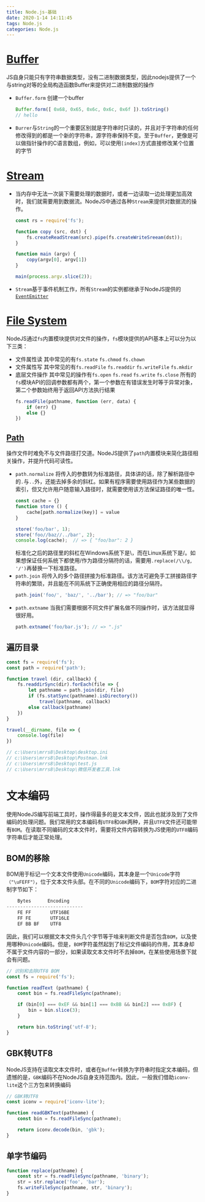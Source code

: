 ```yaml
---
title: Node.js-基础
date: 2020-1-14 14:11:45
tags: Node.js
categories: Node.js
---
```


# [Buffer](http://nodejs.cn/api/buffer.html)
JS自身只能只有字符串数据类型，没有二进制数据类型，因此nodejs提供了一个与string对等的全局构造函数Buffer来提供对二进制数据的操作
- `Buffer.form` 创建一个buffer
    ``` javascript
    Buffer.form([ 0x68, 0x65, 0x6c, 0x6c, 0x6f ]).toString()
    // hello
    ```
- `Burrer`与`String`的一个重要区别就是字符串时只读的，并且对于字符串的任何修改得到的都是一个新的字符串，源字符串保持不变。至于`Buffer`，更像是可以做指针操作的C语言数组，例如，可以使用`[index]`方式直接修改某个位置的字节

# [Stream](http://nodejs.cn/api/stream.html)
- 当内存中无法一次装下需要处理的数据时，或者一边读取一边处理更加高效时，我们就需要用到数据流。NodeJS中通过各种`Stream`来提供对数据流的操作。
  ``` javascript
  const rs = require('fs');

  function copy (src, dst) {
      fs.createReadStream(src).pipe(fs.createWriteSreeam(dst));
  }

  function main (argv) {
      copy(argv[0], argv[1])
  }

  main(process.argv.slice(2));
  ```
- `Stream`基于事件机制工作，所有`Stream`的实例都继承于NodeJS提供的[`EventEmitter`](http://nodejs.cn/api/events.html#events_class_eventemitter)

# [File System](http://nodejs.cn/api/fs.html)
NodeJS通过`fs`内置模块提供对文件的操作，`fs`模块提供的API基本上可以分为以下三类：
- 文件属性读
  其中常见的有`fs.state` `fs.chmod` `fs.chown`
- 文件属性写
  其中常见的有`fs.readFile` `fs.readdir` `fs.writeFile` `fs.mkdir`
- 底层文件操作
  其中常见的操作有`fs.open` `fs.read` `fs.write` `fs.close`
所有的`fs`模块API的回调参数都有两个，第一个参数在有错误发生时等于异常对象，第二个参数始终用于返回API方法执行结果
  ``` javascript
  fs.readFile(pathname, function (err, data) {
      if (err) {}
      else {}
  })
  ```

## [Path](http://nodejs.cn/api/path.html)
操作文件时难免不与文件路径打交道。NodeJS提供了`path`内置模块来简化路径相关操作，并提升代码可读性。
- `path.normalize`
    将传入的参数转为标准路径，具体讲的话，除了解析路径中的`.`与`..`外，还能去掉多余的斜杠。如果有程序需要使用路径作为某些数据的索引，但又允许用户随意输入路径时，就需要使用该方法保证路径的唯一性。
    ``` javascript
    const cache = {}
    function store () {
        cache[path.normalize(key)] = value
    }

    store('foo/bar', 1);
    store('foo//baz//../bar', 2);
    console.log(cache);  // => { "foo/bar": 2 }
    ```
    标准化之后的路径里的斜杠在Windows系统下是\，而在Linux系统下是/。如果想保证任何系统下都使用/作为路径分隔符的话，需要用`.replace(/\\/g, '/')`再替换一下标准路径。
- `path.join`
    将传入的多个路径拼接为标准路径。该方法可避免手工拼接路径字符串的繁琐，并且能在不同系统下正确使用相应的路径分隔符。
    ``` javascript
    path.join('foo/', 'baz/', '../bar'); // => "foo/bar"
    ```
- `path.extname`
    当我们需要根据不同文件扩展名做不同操作时，该方法就显得很好用。
    ``` javascript
    path.extname('foo/bar.js'); // => ".js"
    ```
## 遍历目录
``` javascript
const fs = require('fs');
const path = require('path');

function travel (dir, callback) {
    fs.readdirSync(dir).forEach(file => {
        let pathname = path.join(dir, file)
        if (fs.statSync(pathname).isDirectory())
            travel(pathname, callback)
        else callback(pathname)
    })
}

travel(__dirname, file => {
    console.log(file)
})

// c:\Users\mrrs8\Desktop\desktop.ini
// c:\Users\mrrs8\Desktop\Postman.lnk
// c:\Users\mrrs8\Desktop\test.js
// c:\Users\mrrs8\Desktop\微信开发者工具.lnk
```
# 文本编码
使用NodeJS编写前端工具时，操作得最多的是文本文件，因此也就涉及到了文件编码的处理问题。我们常用的文本编码有`UTF8`和`GBK`两种，并且`UTF8`文件还可能带有`BOM`。在读取不同编码的文本文件时，需要将文件内容转换为JS使用的`UTF8`编码字符串后才能正常处理。
## BOM的移除
BOM用于标记一个文本文件使用`Unicode`编码，其本身是一个`Unicode`字符`（"\uFEFF"）`，位于文本文件头部。在不同的`Unicode`编码下，`BOM`字符对应的二进制字节如下：
``` javascript
    Bytes      Encoding
----------------------------
    FE FF       UTF16BE
    FF FE       UTF16LE
    EF BB BF    UTF8
```
因此，我们可以根据文本文件头几个字节等于啥来判断文件是否包含`BOM`，以及使用哪种`Unicode`编码。但是，`BOM`字符虽然起到了标记文件编码的作用，其本身却不属于文件内容的一部分，如果读取文本文件时不去掉`BOM`，在某些使用场景下就会有问题。
``` js
// 识别和去除UTF8 BOM
const fs = require('fs');

function readText (pathname) {
    const bin = fs.readFileSync(pathname);

    if (bin[0] === 0xEF && bin[1] === 0xBB && bin[2] === 0xBF) {
        bin = bin.slice(3);
    }

    return bin.toString('utf-8');
}
```
## GBK转UTF8
NodeJS支持在读取文本文件时，或者在`Buffer`转换为字符串时指定文本编码，但遗憾的是，`GBK`编码不在NodeJS自身支持范围内。因此，一般我们借助`iconv-lite`这个三方包来转换编码
``` javascript
// GBK转UTF8
const iconv = require('iconv-lite');

function readGBKText(pathname) {
    const bin = fs.readFileSync(pathname);

    return iconv.decode(bin, 'gbk');
}
```
## 单字节编码
``` javascript
function replace(pathname) {
    const str = fs.readFileSync(pathname, 'binary');
    str = str.replace('foo', 'bar');
    fs.writeFileSync(pathname, str, 'binary');
}
```